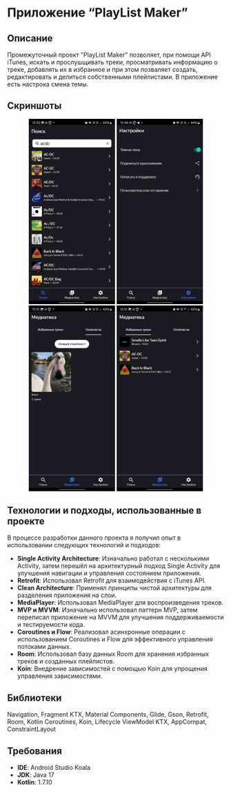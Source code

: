 # Приложение “PlayList Maker” 
## Описание
Промежуточный проект "PlayList Maker" позволяет, при помощи API iTunes, искать и прослушщивать треки, просматривать информацию о треке, добавлять их в избранное и при этом позваляет создать, редактировать и делиться собственными плейлистами. В приложение есть настрока смена темы. 
## Скриншоты
<p align="center">
   <img src="https://github.com/nickSwany/PlayList_Maker_Swany/blob/master/app/src/main/res/screenschots/search.jpg?raw=true" alt="screenshot1" width="200"/>
   <img src="https://github.com/nickSwany/PlayList_Maker_Swany/blob/master/app/src/main/res/screenschots/settings.jpg?raw=true" alt="screenshot1" width="200"/>
   <img src="https://github.com/nickSwany/PlayList_Maker_Swany/blob/master/app/src/main/res/screenschots/playlist.jpg?raw=true" alt="screenshot1" width="200"/>
   <img src="https://github.com/nickSwany/PlayList_Maker_Swany/blob/master/app/src/main/res/screenschots/favoriteTracks.jpg?raw=true" alt="screenshot1" width="200"/>
</p>

## Технологии и подходы, использованные в проекте

В процессе разработки данного проекта я получил опыт в использовании следующих технологий и подходов:

- **Single Activity Architecture**: Изначально работал с несколькими Activity, затем перешёл на архитектурный подход Single Activity для улучшения навигации и управления состоянием приложения.
- **Retrofit**: Использовал Retrofit для взаимодействия с iTunes API.
- **Clean Architecture**: Применял принципы чистой архитектуры для разделения приложения на слои.
- **MediaPlayer**: Использовал MediaPlayer для воспроизведения треков.
- **MVP и MVVM**: Изначально использовал паттерн MVP, затем переписал приложение на MVVM для улучшения поддерживаемости и тестируемости кода.
- **Coroutines и Flow**: Реализовал асинхронные операции с использованием Coroutines и Flow для эффективного управления потоками данных.
- **Room**: Использовал базу данных Room для хранения избранных треков и созданных плейлистов.
- **Koin**: Внедрение зависимостей с помощью Koin для упрощения управления зависимостями.

## Библиотеки
Navigation, Fragment KTX, Material Components, Glide, Gson, Retrofit, Room, Kotlin Coroutines, Koin, Lifecycle ViewModel KTX, AppCompat, ConstraintLayout

## Требования
- **IDE**: Android Studio Koala
- **JDK**: Java 17
- **Kotlin**: 1.7.10
